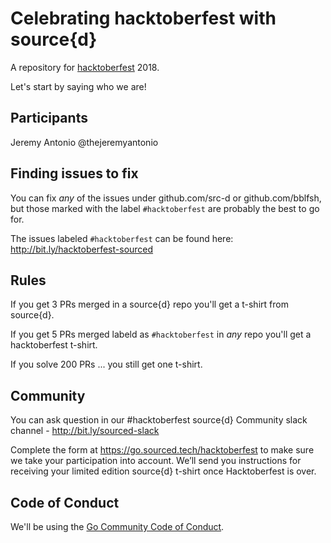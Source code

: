 # Celebrating hacktoberfest with source{d}

A repository for [hacktoberfest](https://hacktoberfest.digitalocean.com/) 2018.

Let's start by saying who we are!

## Participants

Jeremy Antonio @thejeremyantonio

## Finding issues to fix

You can fix *any* of the issues under github.com/src-d or github.com/bblfsh,
but those marked with the label `#hacktoberfest` are probably the best to go for.

The issues labeled `#hacktoberfest` can be found here: http://bit.ly/hacktoberfest-sourced

## Rules

If you get 3 PRs merged in a source{d} repo you'll get a t-shirt from source{d}.

If you get 5 PRs merged labeld as `#hacktoberfest` in *any* repo you'll get a hacktoberfest t-shirt.

If you solve 200 PRs ... you still get one t-shirt.

## Community

You can ask question in our #hacktoberfest source{d} Community slack channel - http://bit.ly/sourced-slack

Complete the form at https://go.sourced.tech/hacktoberfest  to make sure we take your participation into account. We’ll send you instructions for receiving your  limited edition source{d} t-shirt once Hacktoberfest is over.

## Code of Conduct

We'll be using the [Go Community Code of Conduct](https://golang.org/conduct).
